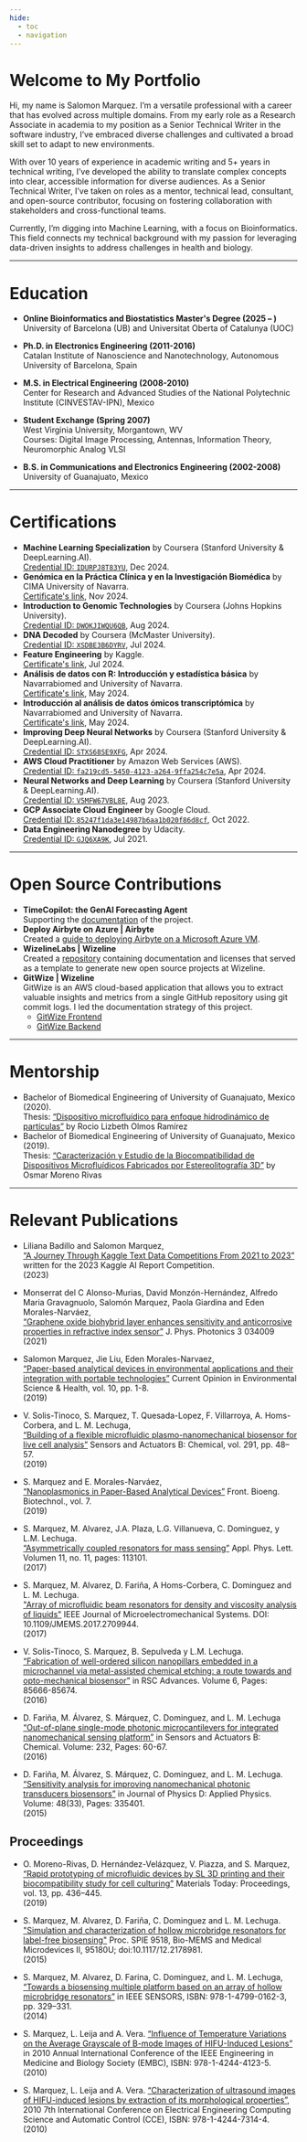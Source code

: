 ```yaml
---
hide:
  - toc
  - navigation
---
```


# Welcome to My Portfolio

Hi, my name is Salomon Marquez. I’m a versatile professional with a career that has evolved across multiple domains. From my early role as a Research Associate in academia to my position as a Senior Technical Writer in the software industry, I’ve embraced diverse challenges and cultivated a broad skill set to adapt to new environments.

With over 10 years of experience in academic writing and 5+ years in technical writing, I’ve developed the ability to translate complex concepts into clear, accessible information for diverse audiences. As a Senior Technical Writer, I’ve taken on roles as a mentor, technical lead, consultant, and open-source contributor, focusing on fostering collaboration with stakeholders and cross-functional teams.

Currently, I’m digging into Machine Learning, with a focus on Bioinformatics. This field connects my technical background with my passion for leveraging data-driven insights to address challenges in health and biology.


---
# **Education**
- **Online Bioinformatics and Biostatistics Master's Degree (2025 – )**  
University of Barcelona (UB) and Universitat Oberta of Catalunya (UOC)

- **Ph.D. in Electronics Engineering (2011-2016)**  
Catalan Institute of Nanoscience and Nanotechnology, Autonomous University of Barcelona, Spain 

- **M.S. in Electrical Engineering (2008-2010)**  
Center for Research and Advanced Studies of the National Polytechnic Institute (CINVESTAV-IPN), Mexico 

- **Student Exchange (Spring 2007)**  
West Virginia University, Morgantown, WV  
Courses: Digital Image Processing, Antennas, Information Theory, Neuromorphic Analog VLSI 

- **B.S. in Communications and Electronics Engineering (2002-2008)**
University of Guanajuato, Mexico 

---
# **Certifications**
- **Machine Learning Specialization** by Coursera (Stanford University & DeepLearning.AI).  
[Credential ID: `IDURPJ8T83YU`](https://www.coursera.org/account/accomplishments/specialization/IDURPJ8T83YU), Dec 2024.
- **Genómica en la Práctica Clínica y en la Investigación Biomédica** by CIMA University of Navarra.  
[Certificate's link](https://drive.google.com/file/d/1e18LRp9BZnp1QNhOp9hO6tb-nsEHbXwJ/view), Nov 2024.
- **Introduction to Genomic Technologies** by Coursera (Johns Hopkins University).  
[Credential ID: `DWOKJIWQU6QB`](https://www.coursera.org/account/accomplishments/certificate/DWOKJIWQU6QB), Aug 2024.
- **DNA Decoded** by Coursera (McMaster University).  
[Credential ID: `XSDBE3B6DYRV`](https://www.coursera.org/account/accomplishments/certificate/XSDBE3B6DYRV), Jul 2024.
- **Feature Engineering** by Kaggle.  
[Certificate's link](https://www.kaggle.com/learn/certification/sblaizer/feature-engineering), Jul 2024.
- **Análisis de datos con R: Introducción y estadística básica** by Navarrabiomed and University of Navarra.  
[Certificate's link](https://drive.google.com/file/u/1/d/1uKNiBNco0tFi4fE72WSkkES5Yo_-4P0C/view?usp=sharing), May 2024.
- **Introducción al análisis de datos ómicos transcriptómica** by Navarrabiomed and University of Navarra.  
[Certificate's link](https://drive.google.com/file/d/1se6LQHz2NB0KRHiVH7E2MW5wTPLc-sXL/view), May 2024.
- **Improving Deep Neural Networks** by Coursera (Stanford University & DeepLearning.AI).  
[Credential ID: `STXS68SE9XFG`](https://www.coursera.org/account/accomplishments/certificate/STXS68SE9XFG), Apr 2024.
- **AWS Cloud Practitioner** by Amazon Web Services (AWS).  
[Credential ID: `fa219cd5-5450-4123-a264-9ffa254c7e5a`](https://www.credly.com/badges/fa219cd5-5450-4123-a264-9ffa254c7e5a), Apr 2024.
- **Neural Networks and Deep Learning** by Coursera (Stanford University & DeepLearning.AI).  
[Credential ID: `V5MFW67VBL8E`](https://www.coursera.org/account/accomplishments/certificate/V5MFW67VBL8E), Aug 2023.
- **GCP Associate Cloud Engineer** by Google Cloud.  
[Credential ID: `85247f1da3e14987b6aa1b020f86d8cf`](https://www.credential.net/76455e35-4fe7-4775-a90c-1ed52196444b#acc.ALva09lp), Oct 2022.
- **Data Engineering Nanodegree** by Udacity.  
[Credential ID: `GJQ6XA9K`](https://www.udacity.com/certificate/GJQ6XA9K), Jul 2021.

---
# **Open Source Contributions**

- **TimeCopilot: the GenAI Forecasting Agent**  
Supporting the [documentation](https://github.com/AzulGarza/timecopilot) of the project.
- **Deploy Airbyte on Azure | Airbyte**  
Created a [guide to deploying Airbyte on a Microsoft Azure VM](https://github.com/airbytehq/airbyte/pull/18331).
- **WizelineLabs | Wizeline**  
Created a [repository](https://github.com/WizelineLabs/template) containing documentation and licenses that served as a template to generate new open source projects at Wizeline. 
- **GitWize | Wizeline**  
GitWize is an AWS cloud-based application that allows you to extract valuable insights and metrics from a single GitHub repository using git commit logs. I led the documentation strategy of this project. 
    - [GitWize Frontend](https://github.com/WizelineLabs/gitwize-fe)
    - [GitWize Backend](https://github.com/WizelineLabs/gitwize-be) 


---
# **Mentorship**
- Bachelor of Biomedical Engineering of University of Guanajuato, Mexico (2020).  
Thesis: [“Dispositivo microfluídico para enfoque hidrodinámico de partículas”](https://drive.google.com/file/d/1hq44LZb_YqZEbcib7q5pcVN2Ez5Akwu3/view) by Rocio Lizbeth Olmos Ramírez
- Bachelor of Biomedical Engineering of University of Guanajuato, Mexico (2019).  
Thesis: [“Caracterización y Estudio de la Biocompatibilidad de Dispositivos Microfluídicos Fabricados por Estereolitografía 3D”](https://drive.google.com/file/d/1hq44LZb_YqZEbcib7q5pcVN2Ez5Akwu3/view) by Osmar Moreno Rivas


---
# **Relevant Publications**
- Liliana Badillo and Salomon Marquez,  
[“A Journey Through Kaggle Text Data Competitions From 2021 to 2023”](https://www.kaggle.com/code/sophieb/a-journey-through-text-data-competitions?scriptVersionId=136771013) written for the 2023 Kaggle AI Report Competition.  
(2023)

- Monserrat del C Alonso-Murias, David Monzón-Hernández, Alfredo Maria Gravagnuolo, Salomón Marquez, Paola Giardina and Eden Morales-Narváez,   
[“Graphene oxide biohybrid layer enhances sensitivity and anticorrosive properties in refractive index sensor”](https://iopscience.iop.org/article/10.1088/2515-7647/abfa78) J. Phys. Photonics 3 034009  
(2021)

- Salomon Marquez, Jie Liu, Eden Morales-Narvaez,  
[“Paper-based analytical devices in environmental applications and their integration with portable technologies”](https://www.sciencedirect.com/science/article/abs/pii/S2468584418300746) Current Opinion in Environmental Science & Health, vol. 10, pp. 1-8.  
(2019)

- V. Solis-Tinoco, S. Marquez, T. Quesada-Lopez, F. Villarroya, A. Homs-Corbera, and L. M. Lechuga,  
[“Building of a flexible microfluidic plasmo-nanomechanical biosensor for live cell analysis”](https://www.sciencedirect.com/science/article/abs/pii/S0925400519305611) Sensors and Actuators B: Chemical, vol. 291, pp. 48–57.  
(2019)

- S. Marquez and E. Morales-Narváez,  
[“Nanoplasmonics in Paper-Based Analytical Devices”](https://www.frontiersin.org/journals/bioengineering-and-biotechnology/articles/10.3389/fbioe.2019.00069/full) Front. Bioeng. Biotechnol., vol. 7.  
(2019)

- S. Marquez, M. Alvarez, J.A. Plaza, L.G. Villanueva, C. Dominguez, y L.M. Lechuga.  
[“Asymmetrically coupled resonators for mass sensing”](https://pubs.aip.org/aip/apl/article-abstract/111/11/113101/149701/Asymmetrically-coupled-resonators-for-mass-sensing?redirectedFrom=fulltext) Appl. Phys. Lett. Volumen 11, no. 11, pages: 113101.  
(2017)

- S. Marquez, M. Alvarez, D. Fariña, A Homs-Corbera, C. Dominguez and L. M. Lechuga.  
["Array of microfluidic beam resonators for density and viscosity analysis of liquids"](https://ieeexplore.ieee.org/document/7945266/) IEEE Journal of Microelectromechanical Systems. DOI: 10.1109/JMEMS.2017.2709944.  
(2017) 

- V. Solis-Tinoco, S. Marquez, B. Sepulveda y L.M. Lechuga.  
[“Fabrication of well-ordered silicon nanopillars embedded in a microchannel via metal-assisted chemical etching: a route towards and opto-mechanical biosensor”](https://pubs.rsc.org/en/content/articlelanding/2016/ra/c6ra15485a) in RSC Advances. Volume 6, Pages: 85666-85674.  
(2016) 

- D. Fariña, M. Álvarez, S. Márquez, C. Dominguez, and L. M. Lechuga  
[“Out-of-plane single-mode photonic microcantilevers for integrated nanomechanical sensing platform”](https://www.sciencedirect.com/science/article/abs/pii/S0925400516303355) in Sensors and Actuators B: Chemical. Volume: 232, Pages: 60-67.  
(2016)

- D. Fariña, M. Álvarez, S. Márquez, C. Dominguez, and L. M. Lechuga.   
[“Sensitivity analysis for improving nanomechanical photonic transducers biosensors”](https://www.sciencedirect.com/science/article/abs/pii/S0925400516303355) in Journal of Physics D: Applied Physics. Volume: 48(33), Pages: 335401.  
(2015)

## Proceedings  
- O. Moreno-Rivas, D. Hernández-Velázquez, V. Piazza, and S. Marquez,  
[“Rapid prototyping of microfluidic devices by SL 3D printing and their biocompatibility study for cell culturing”](https://www.sciencedirect.com/science/article/abs/pii/S2214785319305486) Materials Today: Proceedings, vol. 13, pp. 436–445.  
(2019)

- S. Marquez, M. Alvarez, D. Fariña, C. Dominguez and L. M. Lechuga.  
["Simulation and characterization of hollow microbridge resonators for label-free biosensing"](https://www.spiedigitallibrary.org/conference-proceedings-of-spie/9518/95180U/Simulation-and-characterization-of-hollow-microbridge-resonators-for-label-free/10.1117/12.2178981.short) Proc. SPIE 9518, Bio-MEMS and Medical Microdevices II, 95180U; doi:10.1117/12.2178981.  
(2015)

- S. Marquez, M. Alvarez, D. Farina, C. Dominguez, and L. M. Lechuga, [“Towards a biosensing multiple platform based on an array of hollow microbridge resonators”](https://ieeexplore.ieee.org/document/6985000) in IEEE SENSORS, ISBN: 978-1-4799-0162-3, pp. 329–331.  
(2014)

- S. Marquez, L. Leija and A. Vera. [“Influence of Temperature Variations on the Average Grayscale of B-mode Images of HIFU-Induced Lesions”](https://ieeexplore.ieee.org/document/5627576) in 2010 Annual International Conference of the IEEE Engineering in Medicine and Biology Society (EMBC), ISBN: 978-1-4244-4123-5.  
(2010)

- S. Marquez, L. Leija and A. Vera. [“Characterization of ultrasound images of HIFU-induced lesions by extraction of its morphological properties”](https://ieeexplore.ieee.org/document/5608573), 2010 7th International Conference on Electrical Engineering Computing Science and Automatic Control (CCE), ISBN: 978-1-4244-7314-4.  
(2010)





